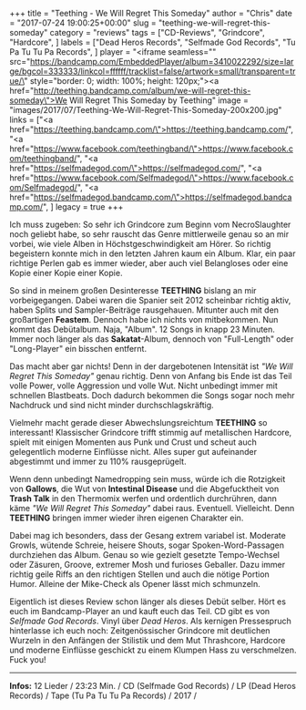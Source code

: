 +++
title = "Teething - We Will Regret This Someday"
author = "Chris"
date = "2017-07-24 19:00:25+00:00"
slug = "teething-we-will-regret-this-someday"
category = "reviews"
tags = ["CD-Reviews", "Grindcore", "Hardcore", ]
labels = ["Dead Heros Records", "Selfmade God Records", "Tu Pa Tu Tu Pa Records", ]
player = "<iframe seamless=\"\" src=\"https://bandcamp.com/EmbeddedPlayer/album=3410022292/size=large/bgcol=333333/linkcol=ffffff/tracklist=false/artwork=small/transparent=true/\" style=\"border: 0; width: 100%; height: 120px;\"><a href=\"http://teething.bandcamp.com/album/we-will-regret-this-someday\">We Will Regret This Someday by Teething</a></iframe>"
image = "images/2017/07/Teething-We-Will-Regret-This-Someday-200x200.jpg"
links = ["<a href=\"https://teething.bandcamp.com/\">https://teething.bandcamp.com/</a>", "<a href=\"https://www.facebook.com/teethingband/\">https://www.facebook.com/teethingband/</a>", "<a href=\"https://selfmadegod.com/\">https://selfmadegod.com/</a>", "<a href=\"https://www.facebook.com/Selfmadegod/\">https://www.facebook.com/Selfmadegod/</a>", "<a href=\"https://selfmadegod.bandcamp.com/\">https://selfmadegod.bandcamp.com/</a>", ]
legacy = true
+++

Ich muss zugeben: So sehr ich Grindcore zum Beginn vom NecroSlaughter noch geliebt habe, so sehr rauscht das Genre mittlerweile genau so an mir vorbei, wie viele Alben in Höchstgeschwindigkeit am Hörer. So richtig begeistern konnte mich in den letzten Jahren kaum ein Album. Klar, ein paar richtige Perlen gab es immer wieder, aber auch viel Belangloses oder eine Kopie einer Kopie einer Kopie.

So sind in meinem großen Desinteresse **TEETHING** bislang an mir vorbeigegangen. Dabei waren die Spanier seit 2012 scheinbar richtig aktiv, haben Splits und Sampler-Beiträge rausgehauen. Mitunter auch mit den großartigen **Feastem**. Dennoch habe ich nichts von mitbekommen. Nun kommt das Debütalbum. Naja, "Album". 12 Songs in knapp 23 Minuten. Immer noch länger als das **Sakatat**-Album, dennoch von "Full-Length" oder "Long-Player" ein bisschen entfernt.

Das macht aber gar nichts! Denn in der dargebotenen Intensität ist _"We Will Regret This Someday"_ genau richtig. Denn von Anfang bis Ende ist das Teil volle Power, volle Aggression und volle Wut. Nicht unbedingt immer mit schnellen Blastbeats. Doch dadurch bekommen die Songs sogar noch mehr Nachdruck und sind nicht minder durchschlagskräftig.

Vielmehr macht gerade dieser Abwechslungsreichtum **TEETHING** so interessant! Klassischer Grindcore trifft stimmig auf metallischen Hardcore, spielt mit einigen Momenten aus Punk und Crust und scheut auch gelegentlich moderne Einflüsse nicht. Alles super gut aufeinander abgestimmt und immer zu 110% rausgeprügelt.

Wenn denn unbedingt Namedropping sein muss, würde ich die Rotzigkeit von **Gallows**, die Wut von **Intestinal Disease** und die Abgefucktheit von **Trash Talk** in den Thermomix werfen und ordentlich durchrühren, dann käme _"We Will Regret This Someday"_ dabei raus. Eventuell. Vielleicht. Denn **TEETHING** bringen immer wieder ihren eigenen Charakter ein.

Dabei mag ich besonders, dass der Gesang extrem variabel ist. Moderate Growls, wütende Schreie, heisere Shouts, sogar Spoken-Word-Passagen durchziehen das Album. Genau so wie gezielt gesetzte Tempo-Wechsel oder Zäsuren, Groove, extremer Mosh und furioses Geballer. Dazu immer richtig geile Riffs an den richtigen Stellen und auch die nötige Portion Humor. Alleine der Mike-Check als Opener lässt mich schmunzeln.

Eigentlich ist dieses Review schon länger als dieses Debüt selber. Hört es euch im Bandcamp-Player an und kauft euch das Teil. CD gibt es von _Selfmade God Records_. Vinyl über _Dead Heros_.
Als kernigen Pressespruch hinterlasse ich euch noch: Zeitgenössischer Grindcore mit deutlichen Wurzeln in den Anfängen der Stilistik und dem Mut Thrashcore, Hardcore und moderne Einflüsse geschickt zu einem Klumpen Hass zu verschmelzen. Fuck you!





---
**Infos:**
12 Lieder / 23:23 Min. / 
CD (Selfmade God Records) / LP (Dead Heros Records) / Tape (Tu Pa Tu Tu Pa Records) / 2017 / 
